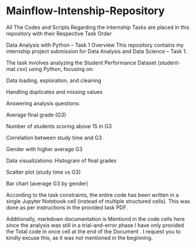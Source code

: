 # Mainflow-Intenship-Repository
All The Codes and  Scripts Regarding the Internship Tasks  are placed in this repository with their Respective Task Order


Data Analysis with Python – Task 1
 Overview
This repository contains my internship project submission for Data Analysis and Data Science – Task 1.

The task involves analyzing the Student Performance Dataset (student-mat.csv) using Python, focusing on:

Data loading, exploration, and cleaning

Handling duplicates and missing values

Answering analysis questions:

Average final grade (G3)

Number of students scoring above 15 in G3

Correlation between study time and G3

Gender with higher average G3

Data visualizations:
Histogram of final grades

Scatter plot (study time vs G3)

Bar chart (average G3 by gender)

According to the task constraints, the entire code has been written in a single Jupyter Notebook cell (instead of multiple structured cells).
This was done as per instructions in the provided task PDF.

Additionally, markdown documentation is Mentiond in the code cells  here since the analysis was still in a trial-and-error phase I have only provided the Total code in once cell at the end of the Document . I request you to kindly excuse this, as it was not mentioned in the beginning.
